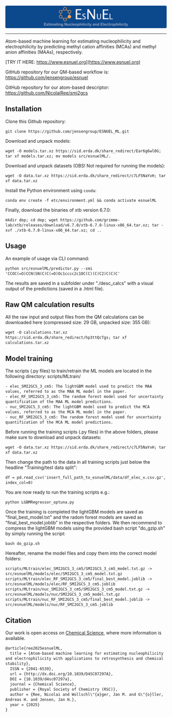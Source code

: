 <p align="center">
  <img src="image/logo.png"/>
</p>

---

Atom-based machine learning for estimating nucleophilicity and electrophilicity by predicting methyl cation affinities (MCAs) and methyl anion affinities
(MAAs), respectively.

[TRY IT HERE: https://www.esnuel.org](https://www.esnuel.org)

GitHub repository for our QM-based workflow is: https://github.com/jensengroup/esnuel

GitHub repository for our atom-based descriptor: https://github.com/NicolaiRee/smi2gcs


## Installation

Clone this Github repository:

    git clone https://github.com/jensengroup/ESNUEL_ML.git

Download and unpack models:

    wget -O models.tar.xz https://sid.erda.dk/share_redirect/Ear6g6wl0G; tar xf models.tar.xz; mv models src/esnuelML/.

Download and unpack datasets (OBS! Not required for running the models):

    wget -O data.tar.xz https://sid.erda.dk/share_redirect/c7LF5NaYvH; tar xf data.tar.xz

Install the Python environment using `conda`:

    conda env create -f etc/environment.yml && conda activate esnuelML

Finally, download the binaries of xtb version 6.7.0:

    mkdir dep; cd dep; wget https://github.com/grimme-lab/xtb/releases/download/v6.7.0/xtb-6.7.0-linux-x86_64.tar.xz; tar -xvf ./xtb-6.7.0-linux-x86_64.tar.xz; cd ..


## Usage

An example of usage via CLI command:

    python src/esnuelML/predictor.py --smi 'CCOC(=O)CCN(SN(C)C(=O)Oc1cccc2c1OC(C)(C)C2)C(C)C'

The results are saved in a subfolder under "./desc_calcs" with a visual output of the predictions (saved in a .html file).


## Raw QM calculation results

All the raw input and output files from the QM calculations can be downloaded here (compressed size: 29 GB, unpacked size: 355 GB):

    wget -O calculations.tar.xz https://sid.erda.dk/share_redirect/hp3ttQcTgs; tar xf calculations.tar.xz


## Model training
The scripts (.py files) to train/retrain the ML models are located in the following directory: scripts/MLtrain/

    - elec_SMI2GCS_3_cm5: The lightGBM model used to predict the MAA values, referred to as the MAA ML model in the paper.
    - elec_RF_SMI2GCS_3_cm5: The random forest model used for uncertainty quantification of the MAA ML model predictions.
    - nuc_SMI2GCS_3_cm5: The lightGBM model used to predict the MCA values, referred to as the MCA ML model in the paper.
    - nuc_RF_SMI2GCS_3_cm5: The random forest model used for uncertainty quantification of the MCA ML model predictions.

Before running the training scripts (.py files) in the above folders, please make sure to download and unpack datasets:

    wget -O data.tar.xz https://sid.erda.dk/share_redirect/c7LF5NaYvH; tar xf data.tar.xz

Then change the path to the data in all training scripts just below the headline "Training/test data split":
    
    df = pd.read_csv('insert_full_path_to_esnuelML/data/df_elec_x.csv.gz', index_col=0)

You are now ready to run the training scripts e.g.:

    python LGBMRegressor_optuna.py

Once the training is completed the lightGBM models are saved as "final_best_model.txt" and the radom forest models are saved as "final_best_model.joblib" in the respective folders.
We then recommend to compress the lightGBM models using the provided bash script "do_gzip.sh" by simply running the script:

    bash do_gzip.sh

Hereafter, rename the model files and copy them into the correct model folders: 

    scripts/MLtrain/elec_SMI2GCS_3_cm5/SMI2GCS_3_cm5_model.txt.gz -> src/esnuelML/models/elec/SMI2GCS_3_cm5_model.txt.gz
    scripts/MLtrain/elec_RF_SMI2GCS_3_cm5/final_best_model.joblib -> src/esnuelML/models/elec/RF_SMI2GCS_3_cm5.joblib
    scripts/MLtrain/nuc_SMI2GCS_3_cm5/SMI2GCS_3_cm5_model.txt.gz -> src/esnuelML/models/nuc/SMI2GCS_3_cm5_model.txt.gz
    scripts/MLtrain/nuc_RF_SMI2GCS_3_cm5/final_best_model.joblib -> src/esnuelML/models/nuc/RF_SMI2GCS_3_cm5.joblib


## Citation 

Our work is open access on [Chemical Science](https://doi.org/10.1039/D4SC07297A), where more information is available.
```
@article{ree2025esnuelML,
  title = {Atom-based machine learning for estimating nucleophilicity and electrophilicity with applications to retrosynthesis and chemical stability},
  ISSN = {2041-6539},
  url = {http://dx.doi.org/10.1039/D4SC07297A},
  DOI = {10.1039/d4sc07297a},
  journal = {Chemical Science},
  publisher = {Royal Society of Chemistry (RSC)},
  author = {Ree, Nicolai and Wollschl\"{a}ger, Jan M. and G\"{o}ller, Andreas H. and Jensen, Jan H.},
  year = {2025}
}
```
